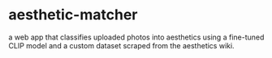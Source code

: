 # aesthetic-matcher
a web app that classifies uploaded photos into aesthetics using a fine-tuned CLIP model and a custom dataset scraped from the aesthetics wiki.
